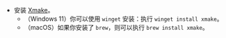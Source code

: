 - 安装 [Xmake](https://xmake.io/#/zh-cn/guide/installation)。
  - （Windows 11）你可以使用 `winget` 安装：执行 `winget install xmake`。
  - （macOS）如果你安装了 `brew`，则可以执行 `brew install xmake`。
